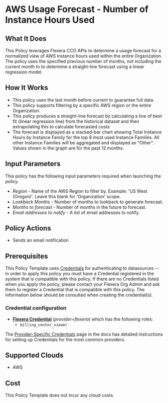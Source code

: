 # AWS Usage Forecast - Number of Instance Hours Used

## What It Does

This Policy leverages Flexera CCO APIs to determine a usage forecast for a normalized view of AWS instance hours used within the entire Organization. The policy uses the specified previous number of months, not including the current month to to determine a straight-line forecast using a linear regression model.

## How It Works

- This policy uses the last month before current to guarantee full data.
- This policy supports filtering by a specific AWS region or the entire Organization.
- This policy produces a straight-line forecast by calculating a line of best fit (linear regression line) from the historical dataset and then extrapolating this to calculate forecasted costs.
- The forecast is displayed as a stacked-bar chart showing Total Instance Hours by Instance Family for the top 8 most used Instance Families. All other Instance Families will be aggregated and displayed as "Other". Values shown in the graph are for the past 12 months.

## Input Parameters

This policy has the following input parameters required when launching the policy.

- *Region* - Name of the AWS Region to filter by. Example: 'US West (Oregon)'. Leave this blank for 'Organization' scope.
- *Lookback Months* - Number of months to lookback to generate forecast.
- *Months to forecast* - Number of months in the future to forecast.
- *Email addresses to notify* - A list of email addresses to notify.

## Policy Actions

- Sends an email notification

## Prerequisites

This Policy Template uses [Credentials](https://docs.flexera.com/flexera/EN/Automation/ManagingCredentialsExternal.htm) for authenticating to datasources -- in order to apply this policy you must have a Credential registered in the system that is compatible with this policy. If there are no Credentials listed when you apply the policy, please contact your Flexera Org Admin and ask them to register a Credential that is compatible with this policy. The information below should be consulted when creating the credential(s).

### Credential configuration

- [**Flexera Credential**](https://docs.flexera.com/flexera/EN/Automation/ProviderCredentials.htm) (*provider=flexera*) which has the following roles:
  - `billing_center_viewer`

The [Provider-Specific Credentials](https://docs.flexera.com/flexera/EN/Automation/ProviderCredentials.htm) page in the docs has detailed instructions for setting up Credentials for the most common providers.

## Supported Clouds

- AWS

## Cost

This Policy Template does not incur any cloud costs.
